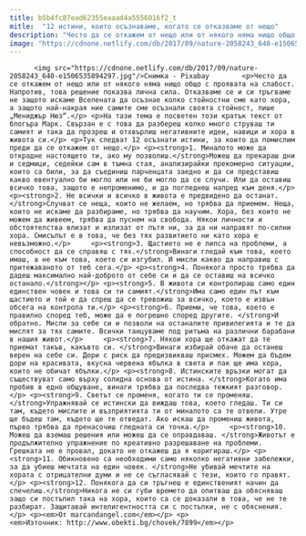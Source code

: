 ```yaml
---
title: b5b4fc87ead62355eaaad4a5556016f2_t
mitle:  "12 истини, които осъзнаваме, когато се отказваме от нещо"
description: "Често да се откажем от нещо или от някого няма нищо общо с проявата на слабост. Напротив, това решение показва лична сила. Отказваме се и си тръгваме не защото искаме Вселената да осъзнае колко стойностни сме като хора, а защото най-накрая ние самите сме осъзнали своята стойност, пише „Мениджър Нюз“. На тази тема е посветен …"
image: "https://cdnone.netlify.com/db/2017/09/nature-2058243_640-e1506535894297.jpg"
---
```


          <img src="https://cdnone.netlify.com/db/2017/09/nature-2058243_640-e1506535894297.jpg"/>Снимка - Pixabay        <p>Често да се откажем от нещо или от някого няма нищо общо с проявата на слабост. Напротив, това решение показва лична сила. Отказваме се и си тръгваме не защото искаме Вселената да осъзнае колко стойностни сме като хора, а защото най-накрая ние самите сме осъзнали своята стойност, пише „Мениджър Нюз“.</p> <p>На тази тема е посветен този кратък текст от блогъра Марк. Свързан е с това да разбереш колко много струваш ти самият и така да прозреш и отхвърлиш негативните идеи, навици и хора в живота си.</p> <p>Тук следват 12 осъзнати истини, за които да помислим преди да се откажем от нещо.</p> <p><strong>1. Миналото може да открадне настоящето ти, ако му позволиш.</strong>Можеш да прекараш дни и седмици, седейки сам в тъмна стая, анализирайки прекомерно ситуации, които са били, за да съединиш парченцата заедно и да си представиш какво евентуално би могло или не би могло да се случи. Или да оставиш всичко това, защото е непроменимо, и да погледнеш напред към деня.</p> <p><strong>2. Не всички и всичко в живота е предвидено да останат.</strong>Случват се неща, които не желаем, но трябва да приемем. Неща, които не искаме да разбираме, но трябва да научим. Хора, без които не можем да живеем, трябва да пуснем на свобода. Някои личности и обстоятелства влизат и излизат от пътя ни, за да ни направят по-силни хора. Смисълът е в това, че без тях развитието ни като хора е невъзможно.</p>     <p><strong>3. Щастието не е липса на проблеми, а способност да се справяш с тях.</strong>Винаги гледай към това, което имаш, а не към това, което си изгубил. И мисли какво да направиш с притежаваното от теб сега.</p> <p><strong>4. Понякога просто трябва да дадеш максимално най-доброто от себе си и да се оставиш на всичко останало.</strong></p> <p><strong>5. В живота си контролираш само един единствен човек и това си ти самият.</strong>Има само един път към щастието и той е да спреш да се тревожиш за всичко, което е извън обсега на контрола ти.</p> <p><strong>6. Приеми, че това, което е правилно според теб, може да е погрешно според другите. </strong>И обратно. Мисли за себе си и позволи на останалите привилегията и те да мислят за тях самите. Всички танцуваме под ритъма на различни барабани в нашия живот.</p>     <p><strong>7. Някои хора ще откажат да те приемат такъв, какъвто си. </strong>Винаги избирай обаче да останеш верен на себе си. Дори с риск да предизвикваш присмех. Можем да бъдем дори на красивата, вкусна червена ябълка в света и пак ще има хора, които не обичат ябълки.</p> <p><strong>8. Истинските връзки могат да съществуват само върху солидна основа от истина. </strong>Когато има пробив в едно общуване, винаги трябва да последва тежкият разговор.</p> <p><strong>9. Светът се променя, когато ти се променяш.</strong>Упражнявай се истински да виждаш това, което гледаш. Ти си там, където мислите и възприятията ти от миналото са те отвели. Утре ще бъдеш там, където ще те отведат. Ако искаш да промениш живота, първо трябва да пренасочиш гледната си точка.</p>     <p><strong>10. Можеш да вземаш решения или можеш да се оправдаваш. </strong>Животът е продължително упражнение по креативно разрешаване на проблеми. Грешката не е провал, докато не откажеш да я коригираш.</p> <p><strong>11. Обикновено са необходими само няколко негативни забележки, за да убиеш мечтата на един човек. </strong>Не убивай мечтите на хората с отрицателни думи и не се съгласявай с тези, които го правят.</p> <p><strong>12. Понякога да си тръгнеш е единственият начин да спечелиш.</strong>Никога не си губи времето да опитваш да обясняваш защо си постъпил така на хора, които са се доказали в това, че не те разбират. Защитавай интелигентността си с постъпки, не с обяснения.</p> <p><em>От marcandangel.com</em></p> <p><em>Източник: http://www.obekti.bg/chovek/7899</em></p>        